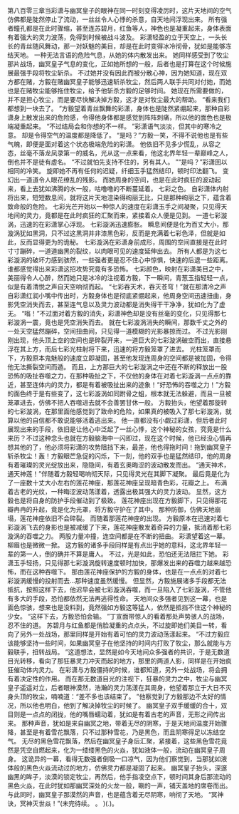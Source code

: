 第八百零三章当彩潇与幽冥皇子的眼神在同一时刻变得凌厉时，这片天地间的空气仿佛都是陡然停止了流动，一丝丝令人心悸的杀意，自天地间浮现出来。
所有强者瞳孔都是在此时骤缩，甚至连苏碧月，红鱼等人，神色也是凝重起来，身体表面有着强大的灵力波荡，免得到时候被战斗波及。
彩潇轻盈的立于天空上，一头长长的青丝随风舞动，那一对妖魅的美目，却是在此时变得冰冷彻骨，犹如是能够冻结天地。
一种无法言语的危险气息，从她的体内散发出来。
她同样感受到了牧尘那片战场，幽冥皇子气息的变化，正如她所想的一般，后者也是打算在这个时候施展最强手段将牧尘斩杀。
不过她并没有因此而被分散心神，因为她知道，现在双方都在赌，方毅在赌幽冥皇子能够迅速斩杀牧尘，然后两人联手共同对付她，而她也是在赌牧尘能够拖住牧尘，给予他斩杀方毅的足够时间。
她现在所需要做的，并不是担心牧尘，而是要尽快解决掉方毅，这才是对牧尘最大的帮助。
“看来我们都想到一块去了。
”方毅望着青丝飘舞的彩潇，身体也是陡然紧绷起来，那种自彩潇身上散发出来的危险感，令得他身体都是感觉到阵阵刺痛，所以他的面色也是极端凝重起来。
“不过结局会和你想的不一样。
”彩潇语气淡淡，但其中的寒冷之意。
却是令得空气的温度都是降低了。
“是吗？”方毅一笑，不得不说他也是有些气魄，即便是面对着这个状态极端危险的彩潇。
他依旧不见多少慌乱，从容之态，丝毫不落龙凤录第一的威名，光从这一点来看，他这北界年轻一辈巅峰之人，倒也并不是徒有虚名。
“不过就怕先支持不住的，另有其人。
”“是吗？”彩潇回以相同的冷笑。
旋即她不再有任何的迟疑，纤细玉手猛然结印，顿时印法翻飞。
变幻出一道道令人眼花缭乱的残影。
而她周身的空间，也是在此时疯狂的波动起来，看上去犹如沸腾的水一般，咕噜噜的不断蔓延着。
七彩之色。
自彩潇体内射将出来，短短数息间，就将这片天地渲染得绚丽无比，只是那种绚丽之下，蕴含着致命般的危险。
七彩光芒开始以一种惊人的速度在彩潇玉手之间凝聚，只见得天地间的灵力，竟都是在此时疯狂的汇聚而来，紧接着众人便是见到。
一道七彩漩涡，迅速的在彩潇掌心浮现。
七彩漩涡迅速膨胀。
瞬息间便是化为百丈大小，那漩涡犹如黑洞，只不过这黑洞并非漆黑色彩，反而是充满着七彩色泽，但就是如此，反而显得更为的诡秘。
七彩漩涡在彩潇身前成形，周围的空间直接是在此时寸寸蹦碎，一道道幽黑的裂纹，以肉眼可见的速度延伸出去。
所有人都是为这七彩漩涡的破坏力感到骇然，一些强者更是忍不住心中惊惧，快速的后退一些距离。
谁都感觉得出来彩潇这招攻势究竟有多恐怖。
七彩颜色，映射在彩潇美目之中，美丽得令人心醉，然而她只是冰冷的注视着方毅，下一瞬间，青葱玉指轻轻一点，似是有着清悦之声自天空响彻而起。
“七彩吞天术，吞灭苍穹！”就在那清冷之声自彩潇红润小嘴中传出时，方毅身体也是彻底紧绷起来，他周身空间迅速扭曲，身影凭空消失而去，甚至连气息以及灵力波动都是消失得干干净净，犹如化为了虚无。
“嗡！”不过面对着方毅的消失，彩潇神色却是没有丝毫的变化，只见得那七彩漩涡一震，竟也是凭空消失而去。
就在七彩漩涡消失的瞬间，那数千丈之外的一处天空猛然蹦碎，空间扭曲间，只见得一道模糊的光影暴掠而过。
不过光影刚刚出现，他头顶上空的空间也是碎裂开来，一道巨大的七彩漩涡破空而出，直接悬浮在其上方，而后七彩光柱射将下来，迅速的将方毅笼罩了进去。
光柱笼罩而下，方毅原本鬼魅般的速度立即凝固，甚至他发现连周身的空间都是被加固，令得他无法撕裂空间而遁。
而且，上方那巨大的七彩漩涡之中还在不断的释放出一股恐怖的吸扯吞噬之力，在那种吸扯之下，不仅他的身体在对着七彩漩涡一点点的靠近，甚至连体内的灵力，都是有着被吸扯出来的迹象！“好恐怖的吞噬之力！”方毅的面色终于是有些变了，这七彩漩涡如同跗骨之蛆，根本就无法躲避，而且一旦被笼罩进去，仿佛不把人吞噬进去就不会善罢甘休一般。
方毅抬头，他望着那旋转的七彩漩涡，在那里面他感觉到了致命的危险，如果真的被吸入了那七彩漩涡，就算以他的自信都不敢说能够活着逃出来。
他一直都没有小觑过彩潇，但后者此时展现出来的手段，依旧是让他心中泛起了一丝心悸，这个神秘的女孩，究竟是什么来历？不过这种念头也就在方毅脑海中一闪即过，现在这个时候，他已经没心情再想其他的了，他必须将彩潇的攻势阻挡下来，最差，他也得拖时间！拖到幽冥皇子斩杀牧尘！轰！方毅眼芒急促的闪烁，下一刻，他的双手也是猛然结印，他的周身有着璀璨的灵光绽放出来，隐隐间，有着玄奥晦涩的波动散发而出。
“通天神术，通天神莲！”伴随着方毅轻喝响彻天际，只见得灵光在其脚下凝聚。
最后竟是化为了一座数十丈大小左右的莲花神座，那莲花神座呈现暗青色彩，花瓣之上。
布满着古老的光纹，一种晦涩波动荡漾着，透露出极其强大的灵力波动。
显然，这方毅也是将自身的防护手段催动到了极致。
莲花神座出现在方毅脚下，只见得那花瓣冉冉的升起，竟是化为光罩，将方毅守护在了其中。
那种防御，仿佛天地崩塌，莲花神座依旧不会碎裂。
而随着那莲花神座的出现。
方毅原本在迅速对着七彩漩涡飞去的身影也是被减缓了下来，莲花神座散发着奇异的力量，抵消着那七彩漩涡的吞噬之力。
两股力量冲撞，连空间都是在不断的扭曲。
彩潇望着这一幕。
柳眉也是微微一掀。
这方毅的诸多手段同样是有点出乎她的意料，这北界年轻一辈的第一人，倒的确并不算是庸人。
不过，光是如此，恐怕还无法阻拦下她。
彩潇玉手轻扬，只见得那七彩漩涡旋转速度顿时加快，那爆发出来的吞噬力越来越恐怖，而在这种吞噬下。
那由莲花神座保护的方毅的身体，也是在一点点的对着七彩漩涡缓慢的投射而去…那种速度虽然缓慢。
但显然，方毅施展诸多手段都无法抵抗，按照这样下去，他迟早会被七彩漩涡吞噬，而一旦陷入了七彩漩涡，不管他有多大的手段，恐怕都依然无法再逃得性命。
天地间众多强者见到这一幕，也是面色惊骇，想来也是没料到，竟然强如方毅这等猛人，依然是抵挡不住这个神秘的少女。
“这样下去，方毅恐怕会输。
”丁宣面带惊人的看着那处声势骇人的战场，忍不住的道。
苏碧月与红鱼都是俏脸凝重的点点头，不过旋即她们美目一转，看向了另外一处战场，那里同样是开始有着可怕的灵力波动荡漾起来。
“不过方毅应该能够坚持一些时间，如果幽冥皇子在他坚持的时间内打败了牧尘，那么就能与方毅联手，扭转战局。
”这道想法，显然是如今天地间众多强者的共识，于是无数道目光转移，看向了那狂暴灵力冲天而起的地方，那里的两道人影，同样是在开始疯狂催动体内灵力。
在彩潇与方毅僵持的时候，谁都知道，另外一处战场，将会拥有着决定性的作用。
而在那无数道目光的注视下，狂暴的灵力之中，牧尘与幽冥皇子遥遥对立，后者眼神漠然，浩瀚的灵力荡漾在其周身，他望着那立于大日不灭身头顶的牧尘，喃喃道：“差不多也该结束了。
”他察觉到了方毅那边不太好的情况，所以他也明白，他到了解决掉牧尘的时候了。
幽冥皇子双手缓缓的合十，双目则是一点点的闭拢，他的嘴唇蠕动着，犹如是有着古老的声音，无形之间传出来。
那种声音，犹如是来自幽冥之地，带着无尽的阴寒，于是天地间温度开始骤降，甚至是有着雪花飘落，只不过那种雪花，乃是黑色，而且阴寒得足以冻结空气。
无尽的黑色雪花飘落，然后在幽冥皇子身后汇聚，紧接着，这些黑色雪花竟然是凭空自燃起来，化为一缕缕黑色的火焱，犹如液体一般，流动在幽冥皇子周身。
这诡异的一幕，看得无数强者倒吸一口凉气，因为他们察觉到，当那犹如液体般的黑色火焱流动过的地方，仿佛灵力都是凝固了起来。
幽冥皇子抬头，深邃幽黑的眸子，淡漠的锁定牧尘，再然后，他手指凌空点下，顿时间其身后那流动的黑色火焱，在此时犹如那幽冥深处的火龙一般，唰的一声，铺天盖地的席卷而出。
与此同时，幽冥皇子那漠然的声音，也是蕴含着无尽阴寒，响彻了天地。
“冥神诀，冥神灭世焱！”(未完待续。
。
)(.)。
